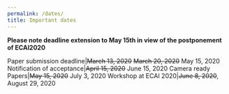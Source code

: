 ```yaml
---
permalink: /dates/
title: Important dates
---
```


**Please note deadline extension to May 15th in view of the postponement of ECAI2020**

Paper submission deadline|~~March 13, 2020~~ ~~March 20, 2020~~ May 15, 2020
Notification of acceptance|~~April 15, 2020~~ June 15, 2020
Camera ready Papers|~~May 15, 2020~~ July 3, 2020
Workshop at ECAI 2020|~~June 8, 2020~~, August 29, 2020 
